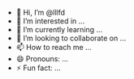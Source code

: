 - 👋 Hi, I’m @lllfd
- 👀 I’m interested in ...
- 🌱 I’m currently learning ...
- 💞️ I’m looking to collaborate on ...
- 📫 How to reach me ...
- 😄 Pronouns: ...
- ⚡ Fun fact: ...

<!---
lllfd/lllfd is a ✨ special ✨ repository because its `README.md` (this file) appears on your GitHub profile.
You can click the Preview link to take a look at your changes.
--->
